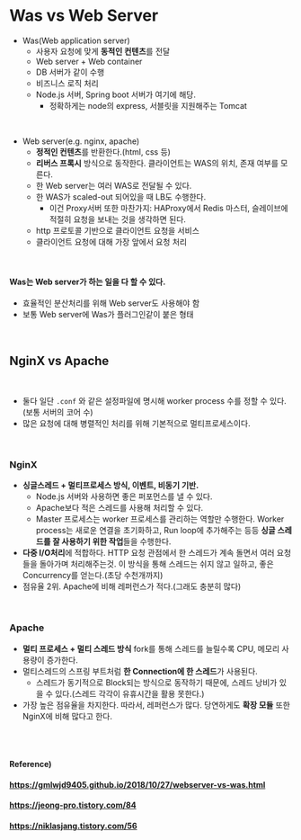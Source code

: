 # Was vs Web Server

* Was(Web application server)
  * 사용자 요청에 맞게 **동적인 컨텐츠**를 전달
  * Web server + Web container
  * DB 서버가 같이 수행
  * 비즈니스 로직 처리
  * Node.js 서버, Spring boot 서버가 여기에 해당.
    * 정확하게는 node의 express, 서블릿을 지원해주는 Tomcat

<br>

* Web server(e.g. nginx, apache)
  * **정적인 컨텐츠**를 반환한다.(html, css 등)
  * **리버스 프록시** 방식으로 동작한다. 클라이언트는 WAS의 위치, 존재 여부를 모른다.
  * 한 Web server는 여러 WAS로 전달될 수 있다.
  * 한 WAS가 scaled-out 되어있을 때 LB도 수행한다.
    * 이건 Proxy서버 또한 마찬가지: HAProxy에서 Redis 마스터, 슬레이브에 적절히 요청을 보내는 것을 생각하면 된다.
  * http 프로토콜 기반으로 클라이언트 요청을 서비스
  * 클라이언트 요청에 대해 가장 앞에서 요청 처리

<br>

#### Was는 Web server가 하는 일을 다 할 수 있다.

* 효율적인 분산처리를 위해 Web server도 사용해야 함
* 보통 Web server에 Was가 플러그인같이 붙은 형태

<br>

## NginX vs Apache

<br>

* 둘다 일단 `.conf` 와 같은 설정파일에 명시해 worker process 수를 정할 수 있다.(보통 서버의 코어 수)
* 많은 요청에 대해 병렬적인 처리를 위해 기본적으로 멀티프로세스이다.

<Br>

### NginX

- **싱글스레드 + 멀티프로세스 방식, 이벤트, 비동기 기반.**
  - Node.js 서버와 사용하면 좋은 퍼포먼스를 낼 수 있다.
  - Apache보다 적은 스레드를 사용해 처리할 수 있다. 
  - Master 프로세스는 worker 프로세스를 관리하는 역할만 수행한다. Worker process는 새로운 연결을 초기화하고, Run loop에 추가해주는 등등 **싱글 스레드를 잘 사용하기 위한 작업**들을 수행한다.
- **다중 I/O처리**에 적합하다. HTTP 요청 관점에서 한 스레드가 계속 돌면서 여러 요청들을 돌아가며 처리해주는것. 이 방식을 통해 스레드는 쉬지 않고 일하고, 좋은 Concurrency를 얻는다.(초당 수천개까지)
- 점유율 2위. Apache에 비해 레퍼런스가 적다.(그래도 충분히 많다)

<br>

### Apache

- **멀티 프로세스 + 멀티 스레드 방식** fork를 통해 스레드를 늘릴수록 CPU, 메모리 사용량이 증가한다.
- 멀티스레드의 스프링 부트처럼 **한 Connection에 한 스레드**가 사용된다.
  - 스레드가 동기적으로 Block되는 방식으로 동작하기 때문에, 스레드 낭비가 있을 수 있다.(스레드 각각이 유휴시간을 활용 못한다.)
- 가장 높은 점유율을 차지한다. 따라서, 레퍼런스가 많다. 당연하게도 **확장 모듈** 또한 NginX에 비해 많다고 한다.

<br><br>

#### Reference)

#### https://gmlwjd9405.github.io/2018/10/27/webserver-vs-was.html

#### https://jeong-pro.tistory.com/84

#### https://niklasjang.tistory.com/56